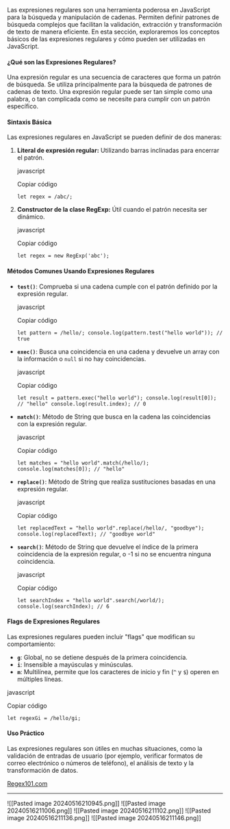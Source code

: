 Las expresiones regulares son una herramienta poderosa en JavaScript para la búsqueda y manipulación de cadenas. Permiten definir patrones de búsqueda complejos que facilitan la validación, extracción y transformación de texto de manera eficiente. En esta sección, exploraremos los conceptos básicos de las expresiones regulares y cómo pueden ser utilizadas en JavaScript.

#### ¿Qué son las Expresiones Regulares?

Una expresión regular es una secuencia de caracteres que forma un patrón de búsqueda. Se utiliza principalmente para la búsqueda de patrones de cadenas de texto. Una expresión regular puede ser tan simple como una palabra, o tan complicada como se necesite para cumplir con un patrón específico.

#### Sintaxis Básica

Las expresiones regulares en JavaScript se pueden definir de dos maneras:

1. **Literal de expresión regular:** Utilizando barras inclinadas para encerrar el patrón.
    
    javascript
    
    Copiar código
    
    `let regex = /abc/;`
    
2. **Constructor de la clase RegExp:** Útil cuando el patrón necesita ser dinámico.
    
    javascript
    
    Copiar código
    
    `let regex = new RegExp('abc');`
    

#### Métodos Comunes Usando Expresiones Regulares

- **`test()`**: Comprueba si una cadena cumple con el patrón definido por la expresión regular.
    
    javascript
    
    Copiar código
    
    `let pattern = /hello/; console.log(pattern.test("hello world")); // true`
    
- **`exec()`**: Busca una coincidencia en una cadena y devuelve un array con la información o `null` si no hay coincidencias.
    
    javascript
    
    Copiar código
    
    `let result = pattern.exec("hello world"); console.log(result[0]); // "hello" console.log(result.index); // 0`
    
- **`match()`**: Método de String que busca en la cadena las coincidencias con la expresión regular.
    
    javascript
    
    Copiar código
    
    `let matches = "hello world".match(/hello/); console.log(matches[0]); // "hello"`
    
- **`replace()`**: Método de String que realiza sustituciones basadas en una expresión regular.
    
    javascript
    
    Copiar código
    
    `let replacedText = "hello world".replace(/hello/, "goodbye"); console.log(replacedText); // "goodbye world"`
    
- **`search()`**: Método de String que devuelve el índice de la primera coincidencia de la expresión regular, o -1 si no se encuentra ninguna coincidencia.
    
    javascript
    
    Copiar código
    
    `let searchIndex = "hello world".search(/world/); console.log(searchIndex); // 6`
    

#### Flags de Expresiones Regulares

Las expresiones regulares pueden incluir "flags" que modifican su comportamiento:

- **`g`**: Global, no se detiene después de la primera coincidencia.
- **`i`**: Insensible a mayúsculas y minúsculas.
- **`m`**: Multilínea, permite que los caracteres de inicio y fin (`^` y `$`) operen en múltiples líneas.

javascript

Copiar código

`let regexGi = /hello/gi;`

#### Uso Práctico

Las expresiones regulares son útiles en muchas situaciones, como la validación de entradas de usuario (por ejemplo, verificar formatos de correo electrónico o números de teléfono), el análisis de texto y la transformación de datos.


[Regex101.com](https://regex101.com/)

---
![[Pasted image 20240516210945.png]]
![[Pasted image 20240516211006.png]]
![[Pasted image 20240516211102.png]]
![[Pasted image 20240516211136.png]]
![[Pasted image 20240516211146.png]]


